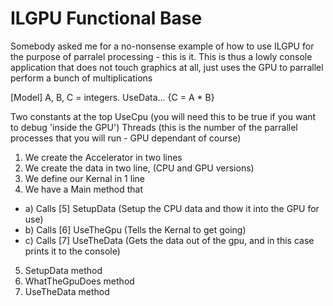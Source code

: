 # ILGPU Functional Base

Somebody asked me for a no-nonsense example of how to use ILGPU for the purpose of parralel processing - this is it.
This is thus a lowly console application that does not touch graphics at all, just uses the GPU to parrallel perform a bunch of multiplications

[Model]
A, B, C = integers.
UseData... {C = A * B}

Two constants at the top
UseCpu (you will need this to be true if you want to debug 'inside the GPU')
Threads (this is the number of the parrallel processes that you will run - GPU dependant of course)

1) We create the Accelerator in two lines
2) We create the data in two line, (CPU and GPU versions)
3) We define our Kernal in 1 line
4) We have a Main method that
- a) Calls [5] SetupData (Setup the CPU data and thow it into the GPU for use)
- b) Calls [6] UseTheGpu (Tells the Kernal to get going)
- c) Calls [7] UseTheData (Gets the data out of the gpu, and in this case prints it to the console)
5) SetupData method
6) WhatTheGpuDoes method
7) UseTheData method
